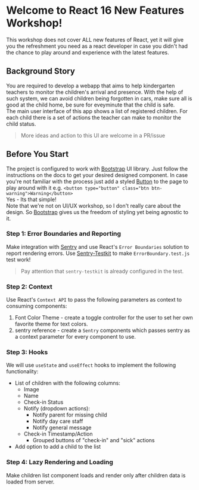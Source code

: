 # Welcome to React 16 New Features Workshop!

This workshop does not cover ALL new features of React, yet it will give you the refreshment you need as a react developer in case you didn't had the chance to play around and experience with the latest features.<br>

## Background Story
You are required to develop a webapp that aims to help kindergarten teachers to monitor the children's arrival and presence.
With the help of such system, we can avoid children being forgotten in cars, make sure all is good at the child home, be sure for eveyminute that the child is safe.<br>
The main user interface of this app shows a list of registered children.
For each child there is a set of actions the teacher can make to monitor the child status.

> More ideas and action to this UI are welcome in a PR/issue

## Before You Start
The project is configured to work with [Bootstrap](https://getbootstrap.com/docs/4.3/components/) UI library. Just follow the instructions on the docs to get your desired designed component.
In case you're not familiar with the process just add a styled [Button](https://getbootstrap.com/docs/4.3/components/buttons/#examples) to the page to play around with it e.g. `<button type="button" class="btn btn-warning">Warning</button>` <br>
Yes - Its that simple!<br>
Note that we're not on UI/UX workshop, so I don't really care about the design. So [Bootstrap](https://getbootstrap.com/docs/4.3/components/) gives us the freedom of styling yet being agnostic to it.

### Step 1: Error Boundaries and Reporting
Make integration with [Sentry](https://sentry.io) and use React's `Error Boundaries` solution to report rendering errors.
Use [Sentry-Testkit](https://wix.github.io/sentry-testkit/#/) to make `ErrorBoundary.test.js` test work!
> Pay attention that `sentry-testkit` is already configured in the test.


### Step 2: Context
Use React's `Context API` to pass the following parameters as context to consuming components:
1. Font Color Theme - create a toggle controller for the user to set her own favorite theme for text colors.
2. sentry reference - create a `Sentry` components which passes sentry as a context parameter for every component to use.


### Step 3: Hooks
We will use `useState` and `useEffect` hooks to implement the following functionality:
* List of children with the following columns:
  * Image
  * Name
  * Check-in Status
  * Notify (dropdown actions):
    * Notify parent for missing child
    * Notify day care staff
    * Notify general message
  * Check-in Timestamp/Action
    * Grouped buttons of "check-in" and "sick" actions
* Add option to add a child to the list

### Step 4: Lazy Rendering and Loading
Make children list component loads and render only after children data is loaded from server.
